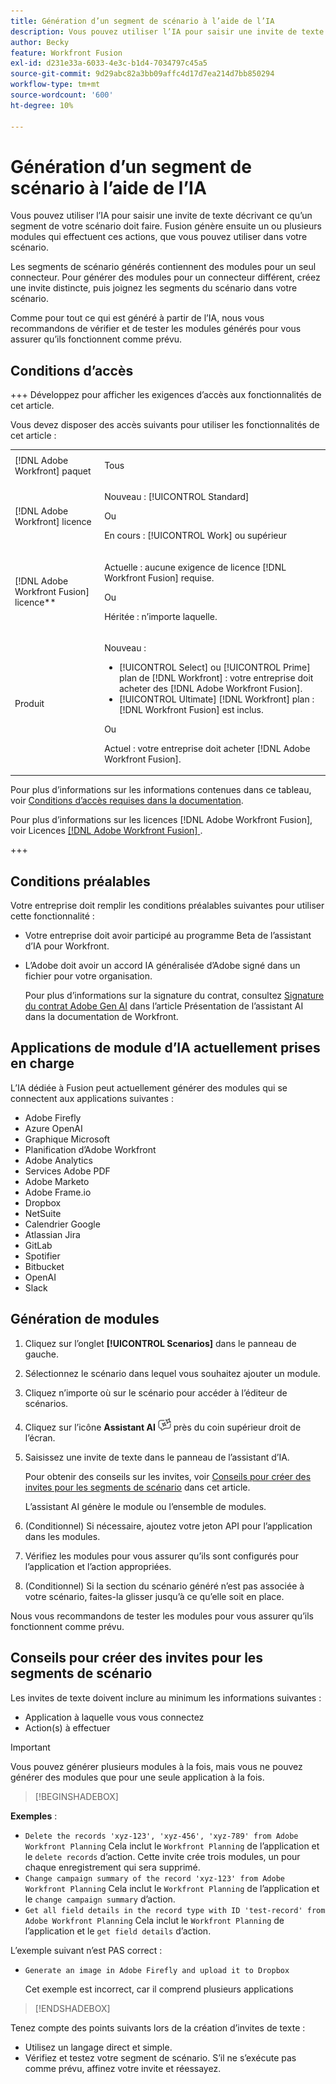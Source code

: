 ```yaml
---
title: Génération d’un segment de scénario à l’aide de l’IA
description: Vous pouvez utiliser l’IA pour saisir une invite de texte décrivant ce qu’un segment de votre scénario doit faire. Fusion génère ensuite un ou plusieurs modules qui effectuent ces actions, que vous pouvez utiliser dans votre scénario.
author: Becky
feature: Workfront Fusion
exl-id: d231e33a-6033-4e3c-b1d4-7034797c45a5
source-git-commit: 9d29abc82a3bb09affc4d17d7ea214d7bb850294
workflow-type: tm+mt
source-wordcount: '600'
ht-degree: 10%

---
```


# Génération d’un segment de scénario à l’aide de l’IA

<!--DO NOT DELETE - linked through CSH-->

<!--Check if this is in GA before repo goes live. If not, hide this article.-->

<!--Check if they need to have signed the rider and stuff-->

Vous pouvez utiliser l’IA pour saisir une invite de texte décrivant ce qu’un segment de votre scénario doit faire. Fusion génère ensuite un ou plusieurs modules qui effectuent ces actions, que vous pouvez utiliser dans votre scénario.

Les segments de scénario générés contiennent des modules pour un seul connecteur. Pour générer des modules pour un connecteur différent, créez une invite distincte, puis joignez les segments du scénario dans votre scénario.

Comme pour tout ce qui est généré à partir de l’IA, nous vous recommandons de vérifier et de tester les modules générés pour vous assurer qu’ils fonctionnent comme prévu.

## Conditions d’accès

+++ Développez pour afficher les exigences d’accès aux fonctionnalités de cet article.

Vous devez disposer des accès suivants pour utiliser les fonctionnalités de cet article :

<table style="table-layout:auto">
 <col> 
 <col> 
 <tbody> 
  <tr> 
   <td role="rowheader">[!DNL Adobe Workfront] paquet</td> 
   <td> <p>Tous</p> </td> 
  </tr> 
  <tr data-mc-conditions=""> 
   <td role="rowheader">[!DNL Adobe Workfront] licence</td> 
   <td> <p>Nouveau : [!UICONTROL Standard]</p><p>Ou</p><p>En cours : [!UICONTROL Work] ou supérieur</p> </td> 
  </tr> 
  <tr> 
   <td role="rowheader">[!DNL Adobe Workfront Fusion] licence**</td> 
   <td>
   <p>Actuelle : aucune exigence de licence [!DNL Workfront Fusion] requise.</p>
   <p>Ou</p>
   <p>Héritée : n’importe laquelle. </p>
   </td> 
  </tr> 
  <tr> 
   <td role="rowheader">Produit</td> 
   <td>
   <p>Nouveau :</p> <ul><li>[!UICONTROL Select] ou [!UICONTROL Prime] plan de [!DNL Workfront] : votre entreprise doit acheter des [!DNL Adobe Workfront Fusion].</li><li>[!UICONTROL Ultimate] [!DNL Workfront] plan : [!DNL Workfront Fusion] est inclus.</li></ul>
   <p>Ou</p>
   <p>Actuel : votre entreprise doit acheter [!DNL Adobe Workfront Fusion].</p>
   </td> 
  </tr>
 </tbody> 
</table>

Pour plus d’informations sur les informations contenues dans ce tableau, voir [Conditions d’accès requises dans la documentation](/help/workfront-fusion/references/licenses-and-roles/access-level-requirements-in-documentation.md).

Pour plus d’informations sur les licences [!DNL Adobe Workfront Fusion], voir Licences [[!DNL Adobe Workfront Fusion] ](/help/workfront-fusion/set-up-and-manage-workfront-fusion/licensing-operations-overview/license-automation-vs-integration.md).

+++

## Conditions préalables

Votre entreprise doit remplir les conditions préalables suivantes pour utiliser cette fonctionnalité :

* Votre entreprise doit avoir participé au programme Beta de l’assistant d’IA pour Workfront.
* L’Adobe doit avoir un accord IA généralisée d’Adobe signé dans un fichier pour votre organisation.

  Pour plus d’informations sur la signature du contrat, consultez [Signature du contrat Adobe Gen AI](https://experienceleague.adobe.com/fr/docs/workfront/using/basics/ai-assistant/ai-assistant-overview#sign-the-adobe-gen-ai-agreement) dans l’article Présentation de l’assistant AI dans la documentation de Workfront.

## Applications de module d’IA actuellement prises en charge

L’IA dédiée à Fusion peut actuellement générer des modules qui se connectent aux applications suivantes :

* Adobe Firefly
* Azure OpenAI
* Graphique Microsoft
* Planification d’Adobe Workfront
* Adobe Analytics
* Services Adobe PDF
* Adobe Marketo
* Adobe Frame.io
* Dropbox
* NetSuite
* Calendrier Google
* Atlassian Jira
* GitLab
* Spotifier
* Bitbucket
* OpenAI
* Slack

## Génération de modules

1. Cliquez sur l’onglet **[!UICONTROL Scenarios]** dans le panneau de gauche.
1. Sélectionnez le scénario dans lequel vous souhaitez ajouter un module.
1. Cliquez n’importe où sur le scénario pour accéder à l’éditeur de scénarios.
1. Cliquez sur l’icône **Assistant AI** ![icône de l’assistant AI](assets/ai-assistant-icon.png) près du coin supérieur droit de l’écran.
1. Saisissez une invite de texte dans le panneau de l’assistant d’IA.

   Pour obtenir des conseils sur les invites, voir [Conseils pour créer des invites pour les segments de scénario](#tips-for-creating-prompts-for-scenario-segments) dans cet article.

   L’assistant AI génère le module ou l’ensemble de modules.
1. (Conditionnel) Si nécessaire, ajoutez votre jeton API pour l’application dans les modules.
1. Vérifiez les modules pour vous assurer qu’ils sont configurés pour l’application et l’action appropriées.
1. (Conditionnel) Si la section du scénario généré n’est pas associée à votre scénario, faites-la glisser jusqu’à ce qu’elle soit en place.

Nous vous recommandons de tester les modules pour vous assurer qu’ils fonctionnent comme prévu.

## Conseils pour créer des invites pour les segments de scénario

Les invites de texte doivent inclure au minimum les informations suivantes :

* Application à laquelle vous vous connectez
* Action(s) à effectuer

>[!IMPORTANT]
>
>Vous pouvez générer plusieurs modules à la fois, mais vous ne pouvez générer des modules que pour une seule application à la fois.

>[!BEGINSHADEBOX]

**Exemples** :

* `Delete the records 'xyz-123', 'xyz-456', 'xyz-789' from Adobe Workfront Planning`
Cela inclut le `Workfront Planning` de l’application et le `delete records` d’action. Cette invite crée trois modules, un pour chaque enregistrement qui sera supprimé.
* `Change campaign summary of the record 'xyz-123' from Adobe Workfront Planning`
Cela inclut le `Workfront Planning` de l’application et le `change campaign summary` d’action.
* `Get all field details in the record type with ID 'test-record' from Adobe Workfront Planning`
Cela inclut le `Workfront Planning` de l’application et le `get field details` d’action.

L’exemple suivant n’est PAS correct :

* `Generate an image in Adobe Firefly and upload it to Dropbox`

  Cet exemple est incorrect, car il comprend plusieurs applications

>[!ENDSHADEBOX]

Tenez compte des points suivants lors de la création d’invites de texte :

* Utilisez un langage direct et simple.
* Vérifiez et testez votre segment de scénario. S’il ne s’exécute pas comme prévu, affinez votre invite et réessayez.
